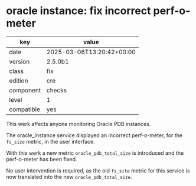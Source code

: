 [//]: # (werk v2)
# oracle instance: fix incorrect perf-o-meter

key        | value
---------- | ---
date       | 2025-03-06T13:20:42+00:00
version    | 2.5.0b1
class      | fix
edition    | cre
component  | checks
level      | 1
compatible | yes

This werk affects anyone monitoring Oracle PDB instances.

The oracle_instance service displayed an incorrect perf-o-meter, for the `fs_size` metric, in the user interface.

With this werk a new metric `oracle_pdb_total_size` is introduced and the perf-o-meter has been fixed.

No user intervention is required, as the old `fs_site` metric for this service
is now translated into the new `oracle_pdb_total_size`.

